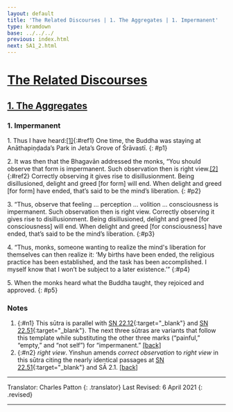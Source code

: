 ```yaml
---
layout: default
title: 'The Related Discourses | 1. The Aggregates | 1. Impermanent'
type: kramdown
base: ../../../
previous: index.html
next: SA1_2.html
---
```


# [The Related Discourses](../index.html)
## [1. The Aggregates](index.html)
### 1. Impermanent

1\. Thus I have heard:[\[1\]](#n1){:#ref1} One time, the Buddha was staying at Anāthapiṇḍada’s Park in Jeta’s Grove of Śrāvastī.
{: #p1}

2\. It was then that the Bhagavān addressed the monks, “You should observe that form is impermanent. Such observation then is right view.[\[2\]](#n2){:#ref2} Correctly observing it gives rise to disillusionment. Being disillusioned, delight and greed [for form] will end. When delight and greed [for form] have ended, that’s said to be the mind’s liberation.
{: #p2}

3\. “Thus, observe that feeling … perception … volition … consciousness is impermanent. Such observation then is right view. Correctly observing it gives rise to disillusionment. Being disillusioned, delight and greed [for consciousness] will end. When delight and greed [for consciousness] have ended, that’s said to be the mind’s liberation.
{:#p3}

4\. “Thus, monks, someone wanting to realize the mind's liberation for themselves can then realize it: ‘My births have been ended, the religious practice has been established, and the task has been accomplished. I myself know that I won’t be subject to a later existence.’”
{:#p4}

5\. When the monks heard what the Buddha taught, they rejoiced and approved.
{: #p5}

### Notes

1. {:#n1} This sūtra is parallel with [SN 22.12](https://suttacentral.net/sn22.12){:target="_blank"} and [SN 22.51](https://suttacentral.net/sn22.51){:target="_blank"}. The next three sūtras are variants that follow this template while substituting the other three marks (“painful,” “empty,” and “not self”) for “impermanent.” [\[back\]](#ref1)
2. {:#n2} *right view*. Yinshun amends *correct observation* to *right view* in this sūtra citing the nearly identical passages at [SN 22.51](https://suttacentral.net/sn22.51){:target="_blank"} and SĀ 2.1. [\[back\]](#ref2)

---

Translator: Charles Patton
{: .translator}
Last Revised: 6 April 2021
{: .revised}

---
